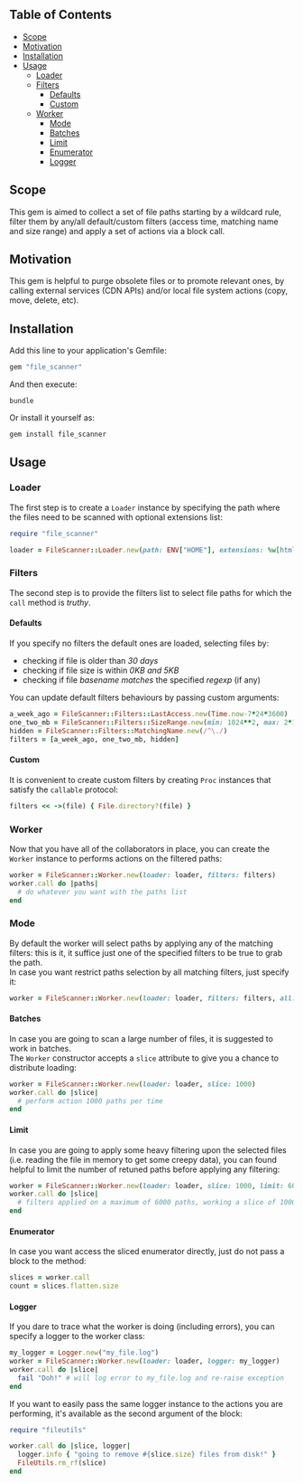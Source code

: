 ## Table of Contents

* [Scope](#scope)
* [Motivation](#motivation)
* [Installation](#installation)
* [Usage](#usage)
  * [Loader](#loader)
  * [Filters](#filters)
    * [Defaults](#defaults)
    * [Custom](#custom)
  * [Worker](#worker)
    * [Mode](#mode)
    * [Batches](#batches)
    * [Limit](#limit)
    * [Enumerator](#enumerator)
    * [Logger](#logger)

## Scope
This gem is aimed to collect a set of file paths starting by a wildcard rule, filter them by any/all default/custom filters (access time, matching name and size range) and apply a set of actions via a block call.

## Motivation
This gem is helpful to purge obsolete files or to promote relevant ones, by calling external services (CDN APIs) and/or local file system actions (copy, move, delete, etc).

## Installation
Add this line to your application's Gemfile:
```ruby
gem "file_scanner"
```

And then execute:
```shell
bundle
```

Or install it yourself as:
```shell
gem install file_scanner
```

## Usage

### Loader
The first step is to create a `Loader` instance by specifying the path where the files need to be scanned with optional extensions list:
```ruby
require "file_scanner"

loader = FileScanner::Loader.new(path: ENV["HOME"], extensions: %w[html txt])
```

### Filters
The second step is to provide the filters list to select file paths for which the `call` method is *truthy*.  

#### Defaults
If you specify no filters the default ones are loaded, selecting files by:
* checking if file is older than *30 days* 
* checking if file size is within *0KB and 5KB*
* checking if file *basename matches* the specified *regexp* (if any)

You can update default filters behaviours by passing custom arguments:
```ruby
a_week_ago = FileScanner::Filters::LastAccess.new(Time.now-7*24*3600)
one_two_mb = FileScanner::Filters::SizeRange.new(min: 1024**2, max: 2*1024**2)
hidden = FileScanner::Filters::MatchingName.new(/^\./)
filters = [a_week_ago, one_two_mb, hidden]
```

#### Custom
It is convenient to create custom filters by creating `Proc` instances that satisfy the `callable` protocol:
```ruby
filters << ->(file) { File.directory?(file) }
```

### Worker
Now that you have all of the collaborators in place, you can create the `Worker` instance to performs actions on the filtered paths:
```ruby
worker = FileScanner::Worker.new(loader: loader, filters: filters)
worker.call do |paths|
  # do whatever you want with the paths list
end
```

### Mode
By default the worker will select paths by applying any of the matching filters: this is it, it suffice just one of the specified filters to be true to grab the path.  
In case you want restrict paths selection by all matching filters, just specify it:
```ruby
worker = FileScanner::Worker.new(loader: loader, filters: filters, all: true)
```

#### Batches
In case you are going to scan a large number of files, it is suggested to work in batches.  
The `Worker` constructor accepts a `slice` attribute to give you a chance to distribute loading:
```ruby
worker = FileScanner::Worker.new(loader: loader, slice: 1000)
worker.call do |slice|
  # perform action 1000 paths per time
end
```

#### Limit
In case you are going to apply some heavy filtering upon the selected files (i.e. reading the file in memory to get some creepy data), you can found helpful to limit the number of retuned paths before applying any filtering:
```ruby
worker = FileScanner::Worker.new(loader: loader, slice: 1000, limit: 6000)
worker.call do |slice|
  # filters applied on a maximum of 6000 paths, working a slice of 1000 files per time
end
```

#### Enumerator
In case you want access the sliced enumerator directly, just do not pass a block to the method:
```ruby
slices = worker.call
count = slices.flatten.size
```

#### Logger
If you dare to trace what the worker is doing (including errors), you can specify a logger to the worker class:
```ruby
my_logger = Logger.new("my_file.log")
worker = FileScanner::Worker.new(loader: loader, logger: my_logger)
worker.call do |slice|
  fail "Doh!" # will log error to my_file.log and re-raise exception
end
```

If you want to easily pass the same logger instance to the actions you are performing, it's available as the second argument of the block:
```ruby
require "fileutils"

worker.call do |slice, logger|
  logger.info { "going to remove #{slice.size} files from disk!" }
  FileUtils.rm_rf(slice)
end
```
